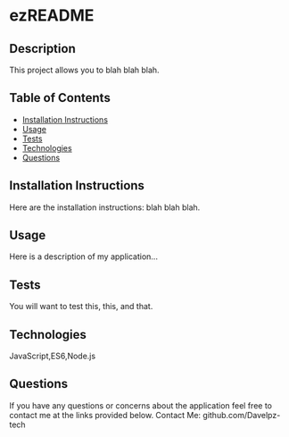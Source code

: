 
  
  # ezREADME
  ## Description
  This project allows you to blah blah blah.
  ## Table of Contents
  - [Installation Instructions](#installation-instructions)
  - [Usage](#usage)
  - [Tests](#tests)
  - [Technologies](#technologies)
  - [Questions](#questions)
  ## Installation Instructions
  Here are the installation instructions: blah blah blah.
  ## Usage
  Here is a description of my application...
  ## Tests
  You will want to test this, this, and that.
  ## Technologies 
  JavaScript,ES6,Node.js
  ## Questions
  If you have any questions or concerns about the application feel free to contact me at the links provided below.
  Contact Me:
  github.com/Davelpz-tech
